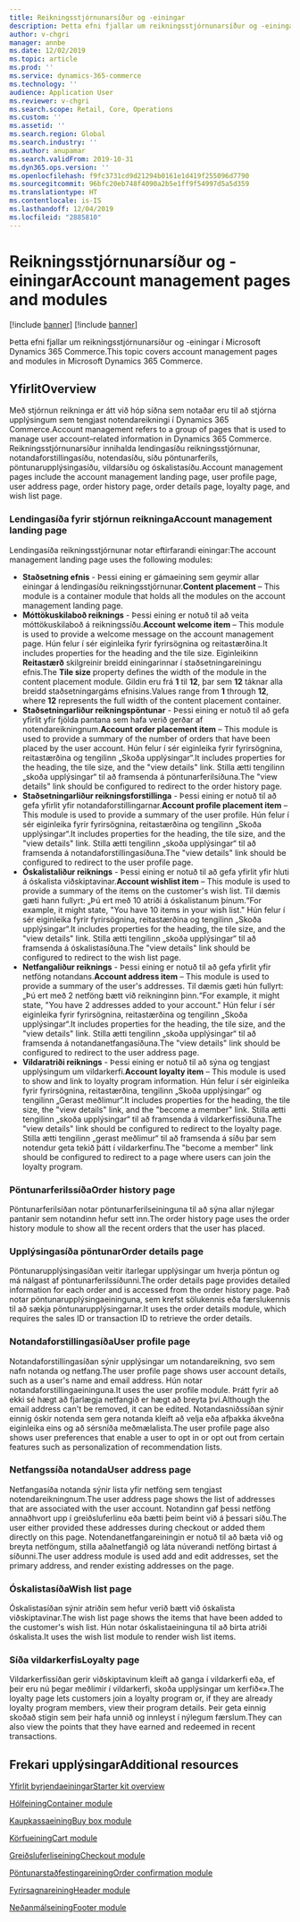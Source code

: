 ```yaml
---
title: Reikningsstjórnunarsíður og -einingar
description: Þetta efni fjallar um reikningsstjórnunarsíður og -einingar í Microsoft Dynamics 365 Commerce.
author: v-chgri
manager: annbe
ms.date: 12/02/2019
ms.topic: article
ms.prod: ''
ms.service: dynamics-365-commerce
ms.technology: ''
audience: Application User
ms.reviewer: v-chgri
ms.search.scope: Retail, Core, Operations
ms.custom: ''
ms.assetid: ''
ms.search.region: Global
ms.search.industry: ''
ms.author: anupamar
ms.search.validFrom: 2019-10-31
ms.dyn365.ops.version: ''
ms.openlocfilehash: f9fc3731cd9d21294b0161e1d419f255096d7790
ms.sourcegitcommit: 96bfc20eb748f4090a2b5e1ff9f54997d5a5d359
ms.translationtype: HT
ms.contentlocale: is-IS
ms.lasthandoff: 12/04/2019
ms.locfileid: "2885810"
---
```

# <a name="account-management-pages-and-modules"></a><span data-ttu-id="a758d-103">Reikningsstjórnunarsíður og -einingar</span><span class="sxs-lookup"><span data-stu-id="a758d-103">Account management pages and modules</span></span>

[!include [banner](includes/preview-banner.md)]
[!include [banner](includes/banner.md)]

<span data-ttu-id="a758d-104">Þetta efni fjallar um reikningsstjórnunarsíður og -einingar í Microsoft Dynamics 365 Commerce.</span><span class="sxs-lookup"><span data-stu-id="a758d-104">This topic covers account management pages and modules in Microsoft Dynamics 365 Commerce.</span></span>

## <a name="overview"></a><span data-ttu-id="a758d-105">Yfirlit</span><span class="sxs-lookup"><span data-stu-id="a758d-105">Overview</span></span>

<span data-ttu-id="a758d-106">Með stjórnun reikninga er átt við hóp síðna sem notaðar eru til að stjórna upplýsingum sem tengjast notendareikningi í Dynamics 365 Commerce.</span><span class="sxs-lookup"><span data-stu-id="a758d-106">Account management refers to a group of pages that is used to manage user account–related information in Dynamics 365 Commerce.</span></span> <span data-ttu-id="a758d-107">Reikningsstjórnunarsíður innihalda lendingasíðu reikningsstjórnunar, notandaforstillingasíðu, notendasíðu, síðu pöntunarferils, pöntunarupplýsingasíðu, vildarsíðu og óskalistasíðu.</span><span class="sxs-lookup"><span data-stu-id="a758d-107">Account management pages include the account management landing page, user profile page, user address page, order history page, order details page, loyalty page, and wish list page.</span></span>

### <a name="account-management-landing-page"></a><span data-ttu-id="a758d-108">Lendingasíða fyrir stjórnun reikninga</span><span class="sxs-lookup"><span data-stu-id="a758d-108">Account management landing page</span></span>

<span data-ttu-id="a758d-109">Lendingasíða reikningsstjórnunar notar eftirfarandi einingar:</span><span class="sxs-lookup"><span data-stu-id="a758d-109">The account management landing page uses the following modules:</span></span>

- <span data-ttu-id="a758d-110">**Staðsetning efnis** - Þessi eining er gámaeining sem geymir allar einingar á lendingasíðu reikningsstjórnunar.</span><span class="sxs-lookup"><span data-stu-id="a758d-110">**Content placement** – This module is a container module that holds all the modules on the account management landing page.</span></span>
- <span data-ttu-id="a758d-111">**Móttökuskilaboð reiknings** - Þessi eining er notuð til að veita móttökuskilaboð á reikningssíðu.</span><span class="sxs-lookup"><span data-stu-id="a758d-111">**Account welcome item** – This module is used to provide a welcome message on the account management page.</span></span> <span data-ttu-id="a758d-112">Hún felur í sér eiginleika fyrir fyrirsögnina og reitastærðina.</span><span class="sxs-lookup"><span data-stu-id="a758d-112">It includes properties for the heading and the tile size.</span></span> <span data-ttu-id="a758d-113">Eiginleikinn **Reitastærð** skilgreinir breidd einingarinnar í staðsetningareiningu efnis.</span><span class="sxs-lookup"><span data-stu-id="a758d-113">The **Tile size** property defines the width of the module in the content placement module.</span></span> <span data-ttu-id="a758d-114">Gildin eru frá **1** til **12**, þar sem **12** táknar alla breidd staðsetningargáms efnisins.</span><span class="sxs-lookup"><span data-stu-id="a758d-114">Values range from **1** through **12**, where **12** represents the full width of the content placement container.</span></span>
- <span data-ttu-id="a758d-115">**Staðsetningarliður reikningspöntunar** - Þessi eining er notuð til að gefa yfirlit yfir fjölda pantana sem hafa verið gerðar af notendareikningnum.</span><span class="sxs-lookup"><span data-stu-id="a758d-115">**Account order placement item** – This module is used to provide a summary of the number of orders that have been placed by the user account.</span></span> <span data-ttu-id="a758d-116">Hún felur í sér eiginleika fyrir fyrirsögnina, reitastærðina og tengilinn „Skoða upplýsingar“.</span><span class="sxs-lookup"><span data-stu-id="a758d-116">It includes properties for the heading, the tile size, and the "view details" link.</span></span> <span data-ttu-id="a758d-117">Stilla ætti tengilinn „skoða upplýsingar“ til að framsenda á pöntunarferilsíðuna.</span><span class="sxs-lookup"><span data-stu-id="a758d-117">The "view details" link should be configured to redirect to the order history page.</span></span>
- <span data-ttu-id="a758d-118">**Staðsetningarliður reikningsforstillinga** - Þessi eining er notuð til að gefa yfirlit yfir notandaforstillingarnar.</span><span class="sxs-lookup"><span data-stu-id="a758d-118">**Account profile placement item** – This module is used to provide a summary of the user profile.</span></span> <span data-ttu-id="a758d-119">Hún felur í sér eiginleika fyrir fyrirsögnina, reitastærðina og tengilinn „Skoða upplýsingar“.</span><span class="sxs-lookup"><span data-stu-id="a758d-119">It includes properties for the heading, the tile size, and the "view details" link.</span></span> <span data-ttu-id="a758d-120">Stilla ætti tengilinn „skoða upplýsingar“ til að framsenda á notandaforstillingasíðuna.</span><span class="sxs-lookup"><span data-stu-id="a758d-120">The "view details" link should be configured to redirect to the user profile page.</span></span>
- <span data-ttu-id="a758d-121">**Óskalistaliður reiknings** - Þessi eining er notuð til að gefa yfirlit yfir hluti á óskalista viðskiptavinar.</span><span class="sxs-lookup"><span data-stu-id="a758d-121">**Account wishlist item** – This module is used to provide a summary of the items on the customer's wish list.</span></span> <span data-ttu-id="a758d-122">Til dæmis gæti hann fullyrt: „Þú ert með 10 atriði á óskalistanum þínum.“</span><span class="sxs-lookup"><span data-stu-id="a758d-122">For example, it might state, "You have 10 items in your wish list."</span></span> <span data-ttu-id="a758d-123">Hún felur í sér eiginleika fyrir fyrirsögnina, reitastærðina og tengilinn „Skoða upplýsingar“.</span><span class="sxs-lookup"><span data-stu-id="a758d-123">It includes properties for the heading, the tile size, and the "view details" link.</span></span> <span data-ttu-id="a758d-124">Stilla ætti tengilinn „skoða upplýsingar“ til að framsenda á óskalistasíðuna.</span><span class="sxs-lookup"><span data-stu-id="a758d-124">The "view details" link should be configured to redirect to the wish list page.</span></span>
- <span data-ttu-id="a758d-125">**Netfangaliður reiknings** - Þessi eining er notuð til að gefa yfirlit yfir netföng notandans.</span><span class="sxs-lookup"><span data-stu-id="a758d-125">**Account address item** – This module is used to provide a summary of the user's addresses.</span></span> <span data-ttu-id="a758d-126">Til dæmis gæti hún fullyrt: „Þú ert með 2 netföng bætt við reikninginn þinn.“</span><span class="sxs-lookup"><span data-stu-id="a758d-126">For example, it might state, "You have 2 addresses added to your account."</span></span> <span data-ttu-id="a758d-127">Hún felur í sér eiginleika fyrir fyrirsögnina, reitastærðina og tengilinn „Skoða upplýsingar“.</span><span class="sxs-lookup"><span data-stu-id="a758d-127">It includes properties for the heading, the tile size, and the "view details" link.</span></span> <span data-ttu-id="a758d-128">Stilla ætti tengilinn „skoða upplýsingar“ til að framsenda á notandanetfangasíðuna.</span><span class="sxs-lookup"><span data-stu-id="a758d-128">The "view details" link should be configured to redirect to the user address page.</span></span>
- <span data-ttu-id="a758d-129">**Vildaratriði reiknings** - Þessi eining er notuð til að sýna og tengjast upplýsingum um vildarkerfi.</span><span class="sxs-lookup"><span data-stu-id="a758d-129">**Account loyalty item** – This module is used to show and link to loyalty program information.</span></span> <span data-ttu-id="a758d-130">Hún felur í sér eiginleika fyrir fyrirsögnina, reitastærðina, tengilinn „Skoða upplýsingar“ og tengilinn „Gerast meðlimur“.</span><span class="sxs-lookup"><span data-stu-id="a758d-130">It includes properties for the heading, the tile size, the "view details" link, and the "become a member" link.</span></span> <span data-ttu-id="a758d-131">Stilla ætti tengilinn „skoða upplýsingar“ til að framsenda á vildarkerfissíðuna.</span><span class="sxs-lookup"><span data-stu-id="a758d-131">The "view details" link should be configured to redirect to the loyalty page.</span></span> <span data-ttu-id="a758d-132">Stilla ætti tengilinn „gerast meðlimur“ til að framsenda á síðu þar sem notendur geta tekið þátt í vildarkerfinu.</span><span class="sxs-lookup"><span data-stu-id="a758d-132">The "become a member" link should be configured to redirect to a page where users can join the loyalty program.</span></span>

### <a name="order-history-page"></a><span data-ttu-id="a758d-133">Pöntunarferilssíða</span><span class="sxs-lookup"><span data-stu-id="a758d-133">Order history page</span></span>

<span data-ttu-id="a758d-134">Pöntunarferilsíðan notar pöntunarferilseininguna til að sýna allar nýlegar pantanir sem notandinn hefur sett inn.</span><span class="sxs-lookup"><span data-stu-id="a758d-134">The order history page uses the order history module to show all the recent orders that the user has placed.</span></span>

### <a name="order-details-page"></a><span data-ttu-id="a758d-135">Upplýsingasíða pöntunar</span><span class="sxs-lookup"><span data-stu-id="a758d-135">Order details page</span></span>

<span data-ttu-id="a758d-136">Pöntunarupplýsingasíðan veitir ítarlegar upplýsingar um hverja pöntun og má nálgast af pöntunarferilssíðunni.</span><span class="sxs-lookup"><span data-stu-id="a758d-136">The order details page provides detailed information for each order and is accessed from the order history page.</span></span> <span data-ttu-id="a758d-137">Það notar pöntunarupplýsingaeininguna, sem krefst sölukennis eða færslukennis til að sækja pöntunarupplýsingarnar.</span><span class="sxs-lookup"><span data-stu-id="a758d-137">It uses the order details module, which requires the sales ID or transaction ID to retrieve the order details.</span></span>

### <a name="user-profile-page"></a><span data-ttu-id="a758d-138">Notandaforstillingasíða</span><span class="sxs-lookup"><span data-stu-id="a758d-138">User profile page</span></span>

<span data-ttu-id="a758d-139">Notandaforstillingasíðan sýnir upplýsingar um notandareikning, svo sem nafn notanda og netfang.</span><span class="sxs-lookup"><span data-stu-id="a758d-139">The user profile page shows user account details, such as a user's name and email address.</span></span> <span data-ttu-id="a758d-140">Hún notar notandaforstillingaeininguna.</span><span class="sxs-lookup"><span data-stu-id="a758d-140">It uses the user profile module.</span></span> <span data-ttu-id="a758d-141">Þrátt fyrir að ekki sé hægt að fjarlægja netfangið er hægt að breyta því.</span><span class="sxs-lookup"><span data-stu-id="a758d-141">Although the email address can't be removed, it can be edited.</span></span> <span data-ttu-id="a758d-142">Notandasniðssíðan sýnir einnig óskir notenda sem gera notanda kleift að velja eða afþakka ákveðna eiginleika eins og að sérsníða meðmælalista.</span><span class="sxs-lookup"><span data-stu-id="a758d-142">The user profile page also shows user preferences that enable a user to opt in or opt out from certain features such as personalization of recommendation lists.</span></span> 

### <a name="user-address-page"></a><span data-ttu-id="a758d-143">Netfangssíða notanda</span><span class="sxs-lookup"><span data-stu-id="a758d-143">User address page</span></span>

<span data-ttu-id="a758d-144">Netfangasíða notanda sýnir lista yfir netföng sem tengjast notendareikningnum.</span><span class="sxs-lookup"><span data-stu-id="a758d-144">The user address page shows the list of addresses that are associated with the user account.</span></span> <span data-ttu-id="a758d-145">Notandinn gaf þessi netföng annaðhvort upp í greiðsluferlinu eða bætti þeim beint við á þessari síðu.</span><span class="sxs-lookup"><span data-stu-id="a758d-145">The user either provided these addresses during checkout or added them directly on  this page.</span></span> <span data-ttu-id="a758d-146">Notendanetfangareiningin er notuð til að bæta við og breyta netföngum, stilla aðalnetfangið og láta núverandi netföng birtast á síðunni.</span><span class="sxs-lookup"><span data-stu-id="a758d-146">The user address module is used add and edit addresses, set the primary address, and render existing addresses on the page.</span></span>

### <a name="wish-list-page"></a><span data-ttu-id="a758d-147">Óskalistasíða</span><span class="sxs-lookup"><span data-stu-id="a758d-147">Wish list page</span></span>

<span data-ttu-id="a758d-148">Óskalistasíðan sýnir atriðin sem hefur verið bætt við óskalista viðskiptavinar.</span><span class="sxs-lookup"><span data-stu-id="a758d-148">The wish list page shows the items that have been added to the customer's wish list.</span></span> <span data-ttu-id="a758d-149">Hún notar óskalistaeininguna til að birta atriði óskalista.</span><span class="sxs-lookup"><span data-stu-id="a758d-149">It uses the wish list module to render wish list items.</span></span>

### <a name="loyalty-page"></a><span data-ttu-id="a758d-150">Síða vildarkerfis</span><span class="sxs-lookup"><span data-stu-id="a758d-150">Loyalty page</span></span>

<span data-ttu-id="a758d-151">Vildarkerfissíðan gerir viðskiptavinum kleift að ganga í vildarkerfi eða, ef þeir eru nú þegar meðlimir í vildarkerfi, skoða upplýsingar um kerfið«».</span><span class="sxs-lookup"><span data-stu-id="a758d-151">The loyalty page lets customers join a loyalty program or, if they are already loyalty program members, view their program details.</span></span> <span data-ttu-id="a758d-152">Þeir geta einnig skoðað stigin sem þeir hafa unnið og innleyst í nýlegum færslum.</span><span class="sxs-lookup"><span data-stu-id="a758d-152">They can also view the points that they have earned and redeemed in recent transactions.</span></span>

## <a name="additional-resources"></a><span data-ttu-id="a758d-153">Frekari upplýsingar</span><span class="sxs-lookup"><span data-stu-id="a758d-153">Additional resources</span></span>

[<span data-ttu-id="a758d-154">Yfirlit byrjendaeiningar</span><span class="sxs-lookup"><span data-stu-id="a758d-154">Starter kit overview</span></span>](starter-kit-overview.md)

[<span data-ttu-id="a758d-155">Hólfeining</span><span class="sxs-lookup"><span data-stu-id="a758d-155">Container module</span></span>](add-container-module.md)

[<span data-ttu-id="a758d-156">Kaupkassaeining</span><span class="sxs-lookup"><span data-stu-id="a758d-156">Buy box module</span></span>](add-buy-box.md)

[<span data-ttu-id="a758d-157">Körfueining</span><span class="sxs-lookup"><span data-stu-id="a758d-157">Cart module</span></span>](add-cart-module.md)

[<span data-ttu-id="a758d-158">Greiðsluferliseining</span><span class="sxs-lookup"><span data-stu-id="a758d-158">Checkout module</span></span>](add-checkout-module.md)

[<span data-ttu-id="a758d-159">Pöntunarstaðfestingareining</span><span class="sxs-lookup"><span data-stu-id="a758d-159">Order confirmation module</span></span>](order-confirmation-module.md)

[<span data-ttu-id="a758d-160">Fyrirsagnareining</span><span class="sxs-lookup"><span data-stu-id="a758d-160">Header module</span></span>](author-header-module.md)

[<span data-ttu-id="a758d-161">Neðanmálseining</span><span class="sxs-lookup"><span data-stu-id="a758d-161">Footer module</span></span>](author-footer-module.md)

